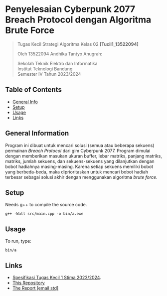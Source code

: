 # Penyelesaian Cyberpunk 2077 Breach Protocol dengan Algoritma Brute Force

> Tugas Kecil Strategi Algoritma Kelas 02 **[Tucil1_13522094]**
> 
> Oleh 13522094 Andhika Tantyo Anugrah:<br>
> 
> Sekolah Teknik Elektro dan Informatika<br>
> Institut Teknologi Bandung<br>
> Semester IV Tahun 2023/2024


## Table of Contents
* [General Info](#general-information)
* [Setup](#setup)
* [Usage](#usage)
* [Links](#links)


## General Information
Program ini dibuat untuk mencari solusi (semua atau beberapa sekuens) permainan <i>Breach Protocol</i> dari gim Cyberpunk 2077. Program dimulai dengan memberikan masukan ukuran buffer, lebar matriks, panjang matriks, matriks, jumlah sekuens, dan sekuens-sekuens yang dilanjutkan dengan bobot hadiahnya masing-masing. Karena setiap sekuens memiliki bobot yang berbeda-beda, maka diprioritaskan untuk mencari bobot hadiah terbesar sebagai solusi akhir dengan menggunakan algoritma <i>brute force</i>.


## Setup

Needs g++ to compile the source code.

```shell
g++ -Wall src/main.cpp -o bin/a.exe
```


## Usage

To run, type:

```shell
bin/a
```


## Links
- [Spesifikasi Tugas Kecil 1 Stima 2023/2024](https://docs.google.com/document/d/1cezu5NJNdBOp4UZWnOob3Q_t0pw5VLBv/edit).
- [This Repository](https://github.com/CrystalNoob/Tucil1_13522094)
- [The Report [email std]](https://docs.google.com/document/d/19JCK0RNaGQVxZNrKCd-HPf0eYSoGgsTuDH5RPq5O-AM/edit)